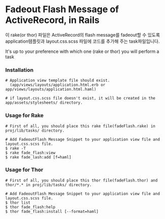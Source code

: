 # Fadeout Flash Message of ActiveRecord, in Rails

이 rake(or thor) 파일은 ActiveRecord의 flash message를 fadeout할 수 있도록 application템플릿과 layout.css.scss 파일에 코드를 추가해 주는 task파일입니다. 

It's up to your preference with which one (rake or thor) you will perform a task 

### Installation

    # Application view template file should exist.
      (app/views/layouts/application.html.erb or app/views/layouts/application.html.haml)
      
    # if layout.css.scss file doesn't exist, it will be created in the app/assets/stylesheets/ directory.

### Usage for Rake

    # First of all, you should place this rake file(fadeFlash.rake) in proj/lib/tasks/ directory.
    
    # Add FadeoutFlash Message Snippet to your application view file and layout.css.scss file.
    $ rake -T
    $ rake fade_flash:view
    $ rake fade_lash:add [f=haml]

### Usage for Thor

    # First of all, you should place this thor file(fadeFlash.thor) and thor/*.* in proj/lib/tasks/ directory.
    
    # Add FadeoutFlash Message Snippet to your application view file and layout.css.scss file.
    $ thor list
    $ thor fade_flash:help
    $ thor fade_flash:install [--format=haml]
